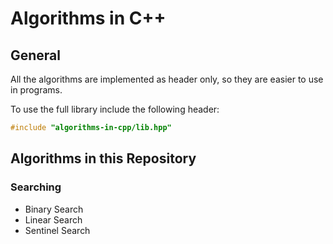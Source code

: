 # Algorithms in C++
## General
All the algorithms are implemented as header only, so they are easier to use in programs.

To use the full library include the following header:
```cpp
#include "algorithms-in-cpp/lib.hpp"
```
## Algorithms in this Repository
### Searching
- Binary Search
- Linear Search
- Sentinel Search
